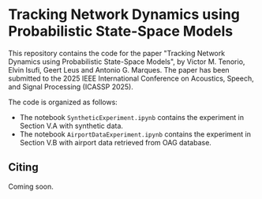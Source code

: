 # Tracking Network Dynamics using Probabilistic State-Space Models

This repository contains the code for the paper "Tracking Network Dynamics using Probabilistic State-Space Models", by Victor M. Tenorio, Elvin Isufi, Geert Leus and Antonio G. Marques. The paper has been submitted to the 2025 IEEE International Conference on Acoustics, Speech, and Signal Processing (ICASSP 2025).

The code is organized as follows:

- The notebook `SyntheticExperiment.ipynb` contains the experiment in Section V.A with synthetic data.
- The notebook `AirportDataExperiment.ipynb` contains the experiment in Section V.B with airport data retrieved from OAG database.

## Citing

Coming soon.
